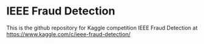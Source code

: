 # IEEE Fraud Detection

This is the github repository for Kaggle competition IEEE Fraud Detection at https://www.kaggle.com/c/ieee-fraud-detection/